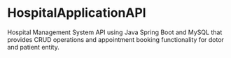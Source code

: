 # HospitalApplicationAPI
Hospital Management System API using Java Spring Boot and MySQL that provides CRUD operations and appointment booking functionality for dotor and patient entity.
